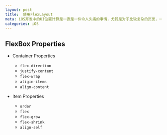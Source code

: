 ```yaml
---
layout: post
title:  使用FlexLayout
meta: iOS开发中的UI位置计算是一直是一件令人头痛的事情，尤其是对于比较复杂的页面，一个UI元素的位置的计算需要依赖其它UI元素，而且布局规则复杂，边界条件很多，这种情况下写出来的代码不仅难以阅读，而且更难维护，相信很多iOS程序员都曾遇到过这种情况。
categories: iOS
---
```



## FlexBox Properties

* Container Properties

  * `flex-direction`
  * `justify-content`
  * `flex-wrap`
  * `aligin-items`
  * `align-content`

* Item Properties
  * `order`
  * `flex`
  * `flex-grow`
  * `flex-shrink`
  * `align-self`